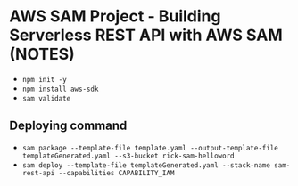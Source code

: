 # AWS SAM Project - Building Serverless REST API with AWS SAM (NOTES)

- `npm init -y`
- `npm install aws-sdk`
- `sam validate`
   
## Deploying command
- `sam package --template-file template.yaml --output-template-file templateGenerated.yaml --s3-bucket rick-sam-helloword`
- `sam deploy --template-file templateGenerated.yaml --stack-name sam-rest-api --capabilities CAPABILITY_IAM`
